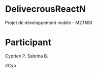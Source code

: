 # DelivecrousReactN
Projet de développement mobile - M2TNSI

# Participant
Cyprien P.
Sabrina B.

#Cyp